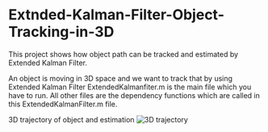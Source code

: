 # Extnded-Kalman-Filter-Object-Tracking-in-3D
This project shows how object path can be tracked and estimated by Extended Kalman Filter. 

An object is moving in 3D space and we want to track that by using Extended Kalman Filter ExtendedKalmanfiter.m is the main file which you have to run.
All other files are the dependency functions which are called in this ExtendedKalmanFilter.m file.

3D trajectory of object and estimation
![3D trajectory](https://github.com/phet2309/Extnded-Kalman-Filter-Obj)
